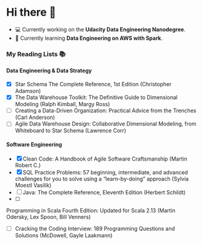 # Hi there 👋

- :computer: Currently working on the **Udacity Data Engineering Nanodegree**.
- :school: Currently learning **Data Engineering on AWS with Spark**.

### My Reading Lists :books:
 
#### Data Engineering & Data Strategy

- [X] Star Schema The Complete Reference, 1st Edition (Christopher Adamson)
- [X] The Data Warehouse Toolkit: The Definitive Guide to Dimensional Modeling (Ralph Kimball, Margy Ross)
- [ ] Creating a Data-Driven Organization: Practical Advice from the Trenches (Carl Anderson)
- [ ] Agile Data Warehouse Design: Collaborative Dimensional Modeling, from Whiteboard to Star Schema (Lawrence Corr)

#### Software Engineering

- [X] Clean Code: A Handbook of Agile Software Craftsmanship (Martin Robert C.)
- [X] SQL Practice Problems: 57 beginning, intermediate, and advanced challenges for you to solve using a “learn-by-doing” approach (Sylvia Moestl Vasilik)
- [ ] Java: The Complete Reference, Eleventh Edition (Herbert Schildt)
- [ ] 
Programming in Scala Fourth Edition: Updated for Scala 2.13 (Martin Odersky, Lex Spoon, Bill Venners)
- [ ] Cracking the Coding Interview: 189 Programming Questions and Solutions (McDowell, Gayle Laakmann)

<!--
**se-davis/se-davis** is a ✨ _special_ ✨ repository because its `README.md` (this file) appears on your GitHub profile.

Here are some ideas to get you started:

- 🔭 I’m currently working on ...
- 🌱 I’m currently learning ...
- 👯 I’m looking to collaborate on ...
- 🤔 I’m looking for help with ...
- 💬 Ask me about ...
- 📫 How to reach me: ...
- 😄 Pronouns: ...
- ⚡ Fun fact: ...
-->
